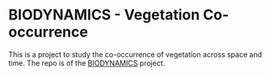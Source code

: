 # BIODYNAMICS -  Vegetation Co-occurrence

This is a project to study the co-occurrence of vegetation across space and time. The repo is of the [BIODYNAMICS](https://bit.ly/BIODYNAMICS) project.
